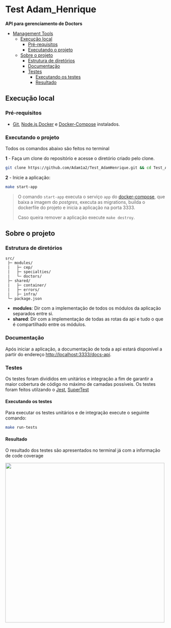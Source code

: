 # Test Adam_Henrique

**API para gerenciamento de Doctors**

- [Management Tools](#management-tools)
  - [Execução local](#execução-local)
    - [Pré-requisitos](#pré-requisitos)
    - [Executando o projeto](#executando-o-projeto)
  - [Sobre o projeto](#sobre-o-projeto)
    - [Estrutura de diretórios](#estrutura-de-diretórios)
    - [Documentação](#documentação)
    - [Testes](#testes)
      - [Executando os testes](#executando-os-testes)
      - [Resultado](#resultado)



## Execução local

### Pré-requisitos

- [Git](https://git-scm.com/download/), [Node.js](https://nodejs.org/en/download/),[Docker](https://docs.docker.com/get-docker/) e [Docker-Compose](https://docs.docker.com/compose/install/) instalados.

### Executando o projeto

Todos os comandos abaixo são feitos no terminal

**1** - Faça um clone do repositório e acesse o diretório criado pelo clone.

```sh
git clone https://github.com/Adam1a2/Test_AdamHenrique.git && cd Test_AdamHenrique
```

**2** - Inicie a aplicação:

```sh
make start-app
```

> O comando `start-app` executa o serviço `app` do [docker-compose](./docker-compose.yml), que baixa a imagem do _postgres_, executa as migrations, builda o dockerfile do projeto e inicia a aplicação na porta 3333.
>
> Caso queira remover a aplicação execute `make destroy`.

## Sobre o projeto

### Estrutura de diretórios

```
src/
 ├─ modules/
 |   ├─ cep/
 |   ├─ specialties/
 |   └─ doctors/
 ├─ shared/
 |   ├─ container/
 |   ├─ errors/
 |   ├─ infra/
 └─ package.json
```

- **modules**: Dir com a implementação de todos os módulos da aplicação separados entre si.
- **shared**: Dir com a implementação de todas as rotas da api e tudo o que é compartilhado entre os módulos.

### Documentação

Após iniciar a aplicação, a documentação de toda a api estará disponível a partir do endereço <http://localhost:3333/docs-api>.

### Testes

Os testes foram divididos em unitários e integração a fim de garantir a maior cobertura de código no máximo de camadas possíveis. Os testes foram feitos utilzando o [Jest](https://www.npmjs.com/package/jest), [SuperTest](https://www.npmjs.com/package/supertest)
#### Executando os testes

Para executar os testes unitários e de integração execute o seguinte comando:

```sh
make run-tests
```

#### Resultado

O resultado dos testes são apresentados no terminal já com a informação de code coverage

<img src=https://github.com/Adam1a2/Test_AdamHenrique/blob/main/imageTests.png height="500">

